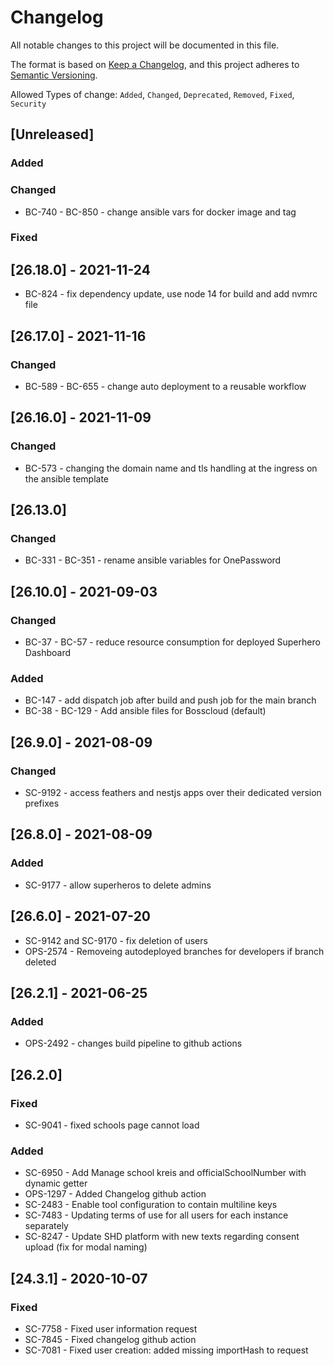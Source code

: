 # Changelog

All notable changes to this project will be documented in this file.

The format is based on [Keep a Changelog](https://keepachangelog.com/en/1.0.0/),
and this project adheres to [Semantic Versioning](https://semver.org/spec/v2.0.0.html).

Allowed Types of change: `Added`, `Changed`, `Deprecated`, `Removed`, `Fixed`, `Security`

## [Unreleased]

### Added

### Changed

- BC-740 - BC-850 - change ansible vars for docker image and tag

### Fixed

## [26.18.0] - 2021-11-24

- BC-824 - fix dependency update, use node 14 for build and add nvmrc file

## [26.17.0] - 2021-11-16

### Changed

- BC-589 - BC-655 - change auto deployment to a reusable workflow

## [26.16.0] - 2021-11-09

### Changed

 - BC-573 - changing the domain name and tls handling at the ingress on the ansible template

## [26.13.0]

### Changed

 - BC-331 - BC-351 - rename ansible variables for OnePassword

## [26.10.0] - 2021-09-03

### Changed

 - BC-37 - BC-57 - reduce resource consumption for deployed Superhero Dashboard

### Added

 - BC-147 - add dispatch job after build and push job for the main branch
 - BC-38 - BC-129 - Add ansible files for Bosscloud (default)

## [26.9.0] - 2021-08-09

### Changed

- SC-9192 - access feathers and nestjs apps over their dedicated version prefixes

## [26.8.0] - 2021-08-09

### Added

- SC-9177 - allow superheros to delete admins

## [26.6.0] - 2021-07-20

- SC-9142 and SC-9170 - fix deletion of users
- OPS-2574 - Removeing autodeployed branches for developers if branch deleted

## [26.2.1] - 2021-06-25

### Added

- OPS-2492 - changes build pipeline to github actions

## [26.2.0]

### Fixed

- SC-9041 - fixed schools page cannot load

### Added

- SC-6950 - Add Manage school kreis and officialSchoolNumber with dynamic getter
- OPS-1297 - Added Changelog github action
- SC-2483 - Enable tool configuration to contain multiline keys
- SC-7483 - Updating terms of use for all users for each instance separately
- SC-8247 - Update SHD platform with new texts regarding consent upload (fix for modal naming)

## [24.3.1] - 2020-10-07

### Fixed

- SC-7758 - Fixed user information request
- SC-7845 - Fixed changelog github action
- SC-7081 - Fixed user creation: added missing importHash to request
